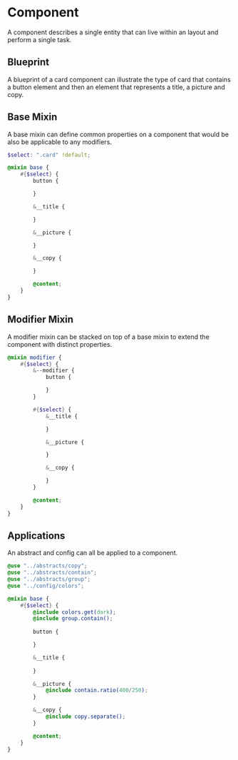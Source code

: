 # Component

A component describes a single entity that can live within an layout and perform a single task.

## Blueprint

A blueprint of a card component can illustrate the type of card that contains a button element and then an element that represents a title, a picture and copy.


## Base Mixin

A base mixin can define common properties on a component that would be also be applicable to any modifiers.

```scss
$select: ".card" !default;

@mixin base {
    #{$select} {
        button {

        }

        &__title {

        }

        &__picture {

        }

        &__copy {

        }

        @content;
    }
}
```


## Modifier Mixin

A modifier mixin can be stacked on top of a base mixin to extend the component with distinct properties.


```scss
@mixin modifier {
    #{$select} {
        &--modifier {
            button {

            }
        }

        #{$select} {
            &__title {

            }

            &__picture {

            }

            &__copy {

            }
        }

        @content;
    }
}
```

## Applications

An abstract and config can all be applied to a component.

```scss
@use "../abstracts/copy";
@use "../abstracts/contain";
@use "../abstracts/group";
@use "../config/colors";

@mixin base {
    #{$select} {
        @include colors.get(dark);
        @include group.contain();
        
        button {

        }

        &__title {
            
        }

        &__picture {
            @include contain.ratio(400/250);
        }

        &__copy {
            @include copy.separate();
        }

        @content;
    }
}
```